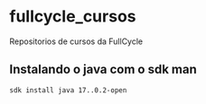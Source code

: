 # fullcycle_cursos
Repositorios de cursos da FullCycle

## Instalando o java com o sdk man


```shell script
sdk install java 17..0.2-open
```


